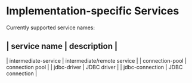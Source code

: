 Implementation-specific Services
================================

Currently supported service names:

| service name                | description                           |
-----------------------------------------------------------------------
| intermediate-service        | intermediate/remote service           |
| connection-pool             | connection pool                       |
| jdbc-driver                 | JDBC driver                           |
| jdbc-connection             | JDBC connection                       |

